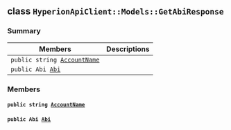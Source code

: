 ## class `HyperionApiClient::Models::GetAbiResponse` 

### Summary

 Members                        | Descriptions                                
--------------------------------|---------------------------------------------
`public string `[`AccountName`](#class_hyperion_api_client_1_1_models_1_1_get_abi_response_1a635084e524fbb2366267e7f5ddc82780) | 
`public Abi `[`Abi`](#class_hyperion_api_client_1_1_models_1_1_get_abi_response_1aa84f289bd4484628fdcf79ed37202521) | 

### Members

#### `public string `[`AccountName`](#class_hyperion_api_client_1_1_models_1_1_get_abi_response_1a635084e524fbb2366267e7f5ddc82780) 

#### `public Abi `[`Abi`](#class_hyperion_api_client_1_1_models_1_1_get_abi_response_1aa84f289bd4484628fdcf79ed37202521) 

